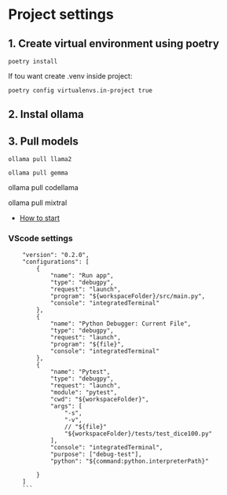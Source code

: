 # Project settings


## 1. Create virtual environment using poetry

``` poetry install ```

If tou want create .venv inside project:

``` poetry config virtualenvs.in-project true ```

## 2. Instal ollama

## 3. Pull models

```ollama pull llama2```

``` ollama pull gemma ```

ollama pull codellama

ollama pull mixtral

- [How to start](how_to_start.md)

### VScode settings

```
    "version": "0.2.0",
    "configurations": [
        {
            "name": "Run app",
            "type": "debugpy",
            "request": "launch",
            "program": "${workspaceFolder}/src/main.py",
            "console": "integratedTerminal"
        },
        {
            "name": "Python Debugger: Current File",
            "type": "debugpy",
            "request": "launch",
            "program": "${file}",
            "console": "integratedTerminal"
        },
        {
            "name": "Pytest",
            "type": "debugpy",
            "request": "launch",
            "module": "pytest",
            "cwd": "${workspaceFolder}",
            "args": [
                "-s",
                "-v",
                // "${file}"
                "${workspaceFolder}/tests/test_dice100.py"
            ],
            "console": "integratedTerminal",
            "purpose": ["debug-test"],
            "python": "${command:python.interpreterPath}"

        }
    ]
    ```
